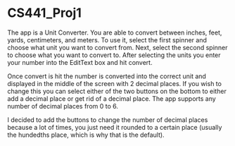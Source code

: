 # CS441_Proj1
The app is a Unit Converter. You are able to convert between inches, feet, yards, centimeters, and meters. To use it, select the first spinner and choose what unit you want to convert from. Next, select the second spinner to choose what you want to convert to. After selecting the units you enter your number into the EditText box and hit convert.

Once convert is hit the number is converted into the correct unit and displayed in the middle of the screen with 2 decimal places. If you wish to change this you can select either of the two buttons on the bottom to either add a decimal place or get rid of a decimal place. The app supports any number of decimal places from 0 to 6.

I decided to add the buttons to change the number of decimal places because a lot of times, you just need it rounded to a certain place (usually the hundedths place, which is why that is the default).
